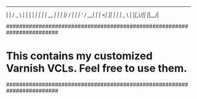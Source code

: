  _     ___            _ 
| |   / _ \          | |
| | _| | | |_ __  ___| |
| |/ / | | | '_ \/ __| |
|   <| |_| | | | \__ \ |
|_|\_\\___/|_| |_|___/_|
                        
########################################################################
# This contains my customized Varnish VCLs. Feel free to use them.     #
########################################################################
